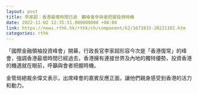 ```yaml
---
layout: post
title: 李家超：香港最壞時間已過　籲峰會參與者把握投資時機
date: 2022-11-02 12:35:51.000000000 +08:00
link: https://news.rthk.hk/rthk/ch/component/k2/1673833-20221102.htm
categories: rthk
---
```


「國際金融領袖投資峰會」開幕，行政長官李家超形容今次是「香港復常」的峰會，強調香港最壞時間已經過去，香港擁有連接世界及內地的獨特優勢，投資香港的機遇就在眼前，呼籲與會者把握時機。

金管局總裁余偉文表示，出席峰會的嘉賓反應正面，讓他們親身感受到香港的活力和動力。
